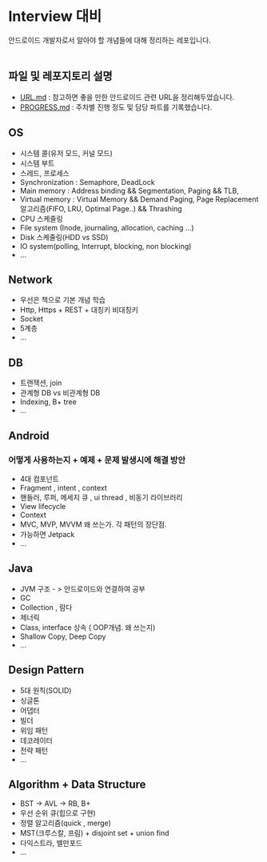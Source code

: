 # Interview 대비 
안드로이드 개발자로서 알아야 할 개념들에 대해 정리하는 레포입니다.
<br/>
<br/>

## 파일 및 레포지토리 설명
- [URL.md](https://github.com/HaeUlNam/Android-Developer-Interview/blob/master/URL.md) : 참고하면 좋을 만한 안드로이드 관련 URL을 정리해두었습니다.
- [PROGRESS.md](https://github.com/HaeUlNam/Android-Developer-Interview/blob/master/PROGRESS.md) : 주차별 진행 정도 및 담당 파트를 기록했습니다.

## OS
- 시스템 콜(유저 모드, 커널 모드)
- 시스템 부트
- 스레드, 프로세스
- Synchronization : Semaphore, DeadLock
- Main memory : Address binding && Segmentation, Paging && TLB, 
- Virtual memory : Virtual Memory && Demand Paging, Page Replacement 알고리즘(FIFO, LRU, Optimal Page..) && Thrashing
- CPU 스케줄링
- File system (Inode, journaling, allocation, caching ...) 
- Disk 스케줄링(HDD vs SSD)
- IO system(polling, Interrupt, blocking, non blocking)
- ...

## Network
- 우선은 책으로 기본 개념 학습
- Http, Https + REST + 대칭키 비대칭키
- Socket
- 5계층
- ... 

## DB
- 트랜잭션, join
- 관계형 DB vs 비관계형 DB 
- Indexing, B+ tree
- ...

## Android
### 어떻게 사용하는지 + 예제 + 문제 발생시에 해결 방안
- 4대 컴포넌트
- Fragment , intent , context
- 핸들러, 루퍼, 메세지 큐 , ui thread , 비동기 라이브러리
- View lifecycle
- Context
- MVC, MVP, MVVM 왜 쓰는가. 각 패턴의 장단점.
- 가능하면 Jetpack
- ...

## Java
- JVM 구조 - > 안드로이드와 연결하여 공부
- GC
- Collection , 람다
- 제너릭
- Class, interface 상속 ( OOP개념. 왜 쓰는지)
- Shallow Copy, Deep Copy
- ...

## Design Pattern
- 5대 원칙(SOLID)
- 싱글톤  
- 어댑터
- 빌더
- 위임 패턴
- 데코레이터
- 전략 패턴
- ...

## Algorithm + Data Structure
- BST -> AVL -> RB, B+
- 우선 순위 큐(힙으로 구현)
- 정렬 알고리즘(quick , merge)
- MST(크루스칼, 프림) + disjoint set + union find
- 다익스트라, 밸만포드
- ...
